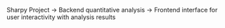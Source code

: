 Sharpy Project
-> Backend quantitative analysis
-> Frontend interface for user interactivity with analysis results
